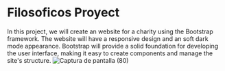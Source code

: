 
# Filosoficos Proyect

In this project, we will create an  website for a charity using the Bootstrap framework. The website will have a responsive design and an soft dark mode appearance. Bootstrap will provide a solid foundation for developing the user interface, making it easy to create components and manage the site's structure.
![Captura de pantalla (80)](https://github.com/luistorresco/cafeteria/assets/114264579/6f2eaa21-485c-423e-992d-7b2d8f92451c)

